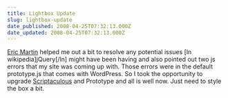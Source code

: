 ```yaml
---
title: Lightbox Update
slug: lightbox-update
date_published: 2008-04-25T07:32:13.000Z
date_updated: 2008-04-25T07:32:13.000Z
---
```


[Eric Martin](http://www.ericmartin.com) helped me out a bit to resolve any potential issues [ln wikipedia]jQuery[/ln] might have been having and also pointed out two js errors that my site was coming up with. Those errors were in the default prototype.js that comes with WordPress. So I took the opportunity to upgrade [Scriptaculous](http://script.aculo.us/) and Prototype and all is well now. Just need to style the box a bit.
